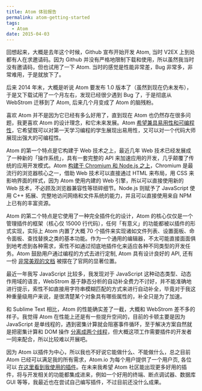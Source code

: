 ```yaml
---
title: Atom 体验报告
permalink: atom-getting-started
tags:
  - Atom
date: 2015-04-03
---
```


回想起来，大概是去年这个时候，Github 宣布开始开发 Atom, 当时 V2EX 上到处都有人在求邀请码。因为 Github 并没有严格地限制下载和使用，所以虽然我当时没有邀请码，但也试用了一下 Atom. 当时的感觉是性能非常差，Bug 非常多，非常难用，于是就放下了。

后来 2014 年末，大概是听说 Atom 要发布 1.0 版本了（虽然到现在仍未发布），于是又下载试用了一个月左右，发现已经很少遇到 Bug 了，于是彻底从 WebStrom 迁移到了 Atom, 后来几个月变成了 Atom 的脑残粉。

喜欢 Atom 并不是因为它已经有多么好用了，直到现在 Atom 也仍然存在很多问题，我更喜欢 Atom 的设计理念，和它未来发展。Atom [希望兼具易用性和可编程性](https://atom.io/docs/v0.189.0/getting-started-why-atom)，它希望既可以对第一天学习编程的学生展现出易用性，又可以对一个代码大师展现出强大的可编程性。

Atom 的第一个特点是它构建于 Web 技术之上，最近几年 Web 技术已经发展成了一种新的「操作系统」，具有一套完整的 API 来加速应用的开发，几乎颠覆了传统的应用开发模式。Atom [构建于 Chromium 和 Node.js 之上](https://github.com/atom/atom-shell)，Chromium 是最流行的浏览器核心之一，借助 Web 技术可以直接通过 HTML 来布局，用 CSS 来影响界面的样式，因为 Atom 使用内建的 Web 引擎，所以可以直接使用新的 Web 技术，不必顾及浏览器兼容性等琐碎细节。Node.js 则赋予了 JavaScript 使用 C++ 拓展、完整地访问网络和文件系统的能力，并且可以直接使用来自 NPM 上已有的丰富资源。

Atom 的第二个特点是它使用了一种完全插件化的设计，Atom 的核心仅仅是一个管理插件的框架（核心仅 15000 行代码），任何「有意义」的功能都被以插件的形式实现，实际上 Atom 内置了大概 70 个插件来实现诸如文件列表、设置面板、命令面板、查找替换之类的基本功能。作为一个通用的编辑器，不太可能直接面面俱到地考虑到各种需求，索性不如通过彻底地插件化来适应各种不同类型的开发任务。Atom 鼓励用户通过编程的方式去进行定制, Atom 具有设计良好的 API, 还有一份 [非常美观的文档](https://atom.io/docs/api/latest/Atom) 被摆在了官网的显著位置。

最近一年我写 JavaScript 比较多，我发现对于 JavaScript 这种动态类型、动态作用域的语言，WebStrom 基于静态分析的自动补全费力不讨好，并不能准确地进行提示，索性不如直接用字符串模糊匹配的方式来进行自动补全，毕竟对于我这种重量级用户来说，是很清楚某个对象具有哪些属性的，补全只是为了加速。

和 Sublime Text 相比，Atom 的性能确实差了一截，大概和 WebStrom 差不多的样子。我觉得 Atom 在性能上还是有一些提升空间的，目前的卡顿主要是因为 JavaScript 是单线程的，遇到密集计算就会阻塞事件循环，至于解决方案自然就是把密集计算和 DOM 操作 [分离成两个线程](https://atom.io/docs/api/lastest/Task)，但大概这项工作需要插件的开发者一同来配合，所以比较难以开展吧。

因为 Atom 以插件为中心，所以我也不好说它能做什么、不能做什么，总之目前 Atom 已经可以满足我的所有需求，Atom.io 为每个用户提供了一个用户页, 各位可以 [在这里看到我使用的插件](https://atom.io/users/jysperm/stars)。在未来我希望 Atom 社区能出现更多好用的插件，将与开发相关的功能都集成进来，例如一个好用的终端、断点调试器、数据库 GUI 等等，我最近也在尝试自己编写插件，不过目前还没什么成果。

